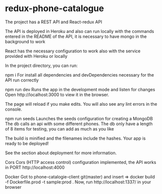 # redux-phone-catalogue
The project has a REST API and React-redux API

The API is deployed in Heroku and also can run locally with the commands entered in the README of the API, it is necessary to have mongo in the background to work

React has the necessary configuration to work also with the service provided with Heroku or locally

In the project directory, you can run:

npm i
For install all dependencies and devDependencies necessary for the API run correctly

npm run dev
Runs the app in the development mode and listen for changes
Open http://localhost:3000 to view it in the browser.

The page will reload if you make edits.
You will also see any lint errors in the console.

npm run seeds
Launches the seeds configuration for creating a MongoDB
The db calls an api with some different phones. The db only have a length of 8 items for testing, you can add as much as you like

The build is minified and the filenames include the hashes.
Your app is ready to be deployed!

See the section about deployment for more information.

Cors
Cors (HTTP access control) configuration implemented, the API works in PORT http://localhost:4000


Docker
Got to phone-catalogie-client git(master) and insert => docker build -f Dockerfile.prod -t sample:prod .
Now, run http://localhost:1337/ in your browser




